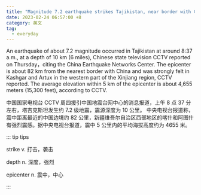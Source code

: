 ```yaml
---
title: "Magnitude 7.2 earthquake strikes Tajikistan, near border with China"
date: 2023-02-24 06:57:00 +8
category: 英文
tag:
  - everyday
---
```


An earthquake of about 7.2 magnitude occurred in Tajikistan at around 8:37 a.m., at a depth of 10 km (6 miles), Chinese state television CCTV reported on Thursday，citing the China Earthquake Networks Center. The epicenter is about 82 km from the nearest border with China and was strongly felt in Kashgar and Artux in the western part of the Xinjiang region, CCTV reported. The average elevation within 5 km of the epicenter is about 4,655 meters (15,300 feet), according to CCTV.

中国国家电视台 CCTV 周四援引中国地震台网中心的消息报道，上午 8 点 37 分左右，塔吉克斯坦发生约 7.2 级地震，震源深度为 10 公里。 中央电视台报道称，震中距离最近的中国边境约 82 公里，新疆维吾尔自治区西部地区的喀什和阿图什有强烈震感。据中央电视台报道，震中 5 公里内的平均海拔高度约为 4655 米。

::: tip tips

strike v. 打击，袭击

depth n. 深度，强烈

epicenter n. 震中，中心

:::
